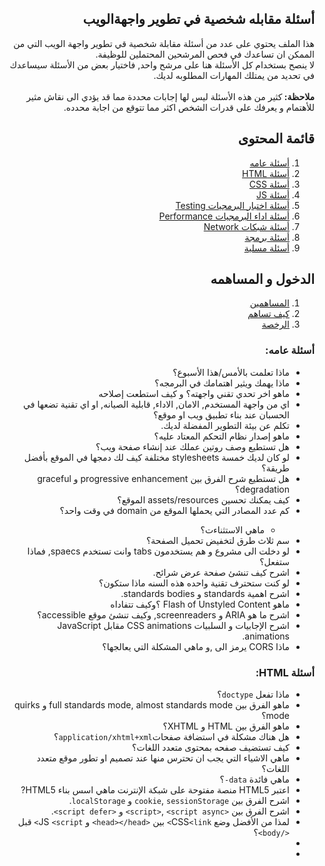 <div dir="rtl">
<article>
<h1>أسئلة مقابله شخصية في تطوير واجهةالويب</h1>
<p>هذا الملف يحتوي على عدد من أسئلة مقابلة شخصية قي تطوير واجهة الويب التي من الممكن ان تساعدك في فحص المرشحين المحتملين للوظيفة.
<br>
لا ينصح بستخدام كل الأسئلة هنا على مرشح واحد,
فاختيار بعض من الأسئلة سيساعدك في تحديد من يمتلك المهارات المطلوبه لديك.
<br>
<br>
 <strong>ملاحظة: </strong>كثير من هذه الأسئلة ليس لها إجابات محددة مما قد يؤدي الى نقاش مثير للأهتمام و يعرفك على قدرات الشخص اكثر مما تتوقع من اجابة محدده.
</p>
<h2>قائمة المحتوى</h2>
<ol>
<li><a href='#user-content-أسئلة-عامه'>أسئلة عامه</a></li>
<li><a href='#'>أسئلة HTML</a></li>
<li><a href='#'>أسئلة CSS</a></li>
<li><a href='#'>أسئلة JS</a></li>
<li><a href='#'>أسئلة اختبار البرمجيات Testing</a></li>
<li><a href='#'>أسئلة اداء البرمجيات Performance</a></li>
<li><a href='#'>أسئلة شبكات Network</a></li>
<li><a href='#'>أسئلة برمجة</a></li>
<li><a href='#'>أسئلة مسلية</a></li>
</ol>
<h2>الدخول و المساهمه</h2>
<ol>
<li><a href='#'>المساهمين</a></li>
<li><a href='https://github.com/h5bp/Front-end-Developer-Interview-Questions/blob/master/CONTRIBUTING.md'>كيف تساهم</a></li>
<li><a href='https://github.com/h5bp/Front-end-Developer-Interview-Questions/blob/master/LICENSE.md'>الرخصة</a></li>
</ol>
<h3>أسئلة عامه:</h3>
<ul>
<li>ماذا تعلمت بالأمس/هذا الأسبوع؟</li>
<li>ماذا يهمك ويثير اهتمامك في البرمجه؟</li>
<li>ماهو اخر تحدي تقني واجهته؟ و كيف استطعت إصلاحه </li>
<li>اي من واجهة المستخدم, الامان, الاداء, قابلية الصيانه, او اي تقنية تضعها في الحسبان عند بناء تطبيق ويب او موقع؟</li>
<li>تكلم عن بيئة التطوير المفضلة لديك.</li>
<li>ماهو إصدار نظام التحكم المعتاد عليه؟</li>
<li>هل تستطيع وصف روتين عملك عند إنشاء صفحة ويب؟</li>
<li> لو كان لديك خمسة stylesheets مختلفة كيف لك دمجها في الموقع بأفضل طريقة؟</li>
<li>هل تستطيع شرح الفرق بين progressive enhancement و graceful degradation؟</li>
<li>كيف يمكنك تحسين assets/resources الموقع؟</li>
<li>كم عدد المصادر التي يحملها الموقع من domain في وقت واحد؟</li>
 <ul><li>ماهي الاستثناءت؟</li></ul>
<li>سم ثلاث طرق لتخفيض تحميل الصفحة؟</li>
<li>لو دخلت الى مشروع و هم يستخدمون tabs وانت تستخدم spaecs, فماذا ستفعل؟</li>
<li>اشرح كيف تنشئ صفحة عرض شرائح.</li>
<li>لو كنت ستحترف تقنية واحده هذه السنه ماذا ستكون؟</li>
<li>اشرح اهمية standards و standards bodies.</li>
<li>ماهو Flash of Unstyled Content ؟وكيف تتفاداه</li>
<li>اشرح ما هو ARIA  و screenreaders, وكيف تنشئ موقع accessible؟</li>
<li>اشرح الإجابيات و السلبيات CSS animations مقابل JavaScript  animations.</li>
<li>ماذا CORS يرمز الى ,و ماهي المشكلة التي يعالجها؟</li>
</ul>
<h3>أسئلة HTML:</h3>
<ul>
<li>ماذا تفعل <code>doctype</code>؟</li>
<li>ماهو الفرق بين  full standards mode, almost standards mode و quirks mode؟</li>
<li>ماهو الفرق بين HTML و XHTML؟</li>
<li>هل هناك مشكلة في استضافة صفحات<code>application/xhtml+xml</code>؟</li>
<li>كيف تستضيف صفحه بمحتوى متعدد اللغات؟</li>
<li>ماهي الاشياء التي يجب ان تحترس منها عند تصميم او تطور موقع متعدد اللغات؟</li>
<li>ماهي فائدة <code>data-</code>؟</li>
<li>اعتبر HTML5  منصة مفتوحة على شبكة الإنترنت ماهي اسس بناء HTML5?</li>
<li>اشرح الفرق بين <code>cookie</code>, <code>sessionStorage</code> و <code>localStorage</code>.</li>
<li>اشرح الفرق بين <code>&lt;script&gt;</code>, <code>&lt;script async&gt;</code> و <code>&lt;script defer&gt;</code>.</li>
<li>لمذا من الأفضل وضع CSS<code>&lt;link&gt;</code> بين <code>&lt;head&gt;&lt;/head&gt;</code> و JS <code>&lt;script&gt;</code> قبل <code>&lt;/body&gt;</code>؟</li>
<li></li>
<li></li>
</ul>
</article>
</div> 
